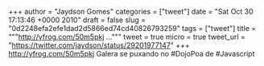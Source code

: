 
+++
author = "Jaydson Gomes"
categories = ["tweet"]
date = "Sat Oct 30 17:13:46 +0000 2010"
draft = false
slug = "0d2248efa2efe1dad2d5866ed74cd40826793259"
tags = ["tweet"]
title = """http://yfrog.com/50m5pkj ..."""
tweet = true
micro = true
tweet_url = "https://twitter.com/jaydson/status/29201977147"
+++
http://yfrog.com/50m5pkj Galera se puxando no #DojoPoa de #Javascript

